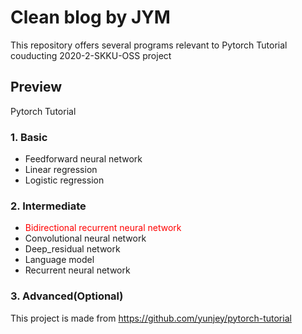 # Clean blog by JYM

This repository offers several programs relevant to Pytorch Tutorial couducting 2020-2-SKKU-OSS project

## Preview
Pytorch Tutorial

### 1. Basic
  - Feedforward neural network
  - Linear regression
  - Logistic regression

### 2. Intermediate
  - <span style="color:red">Bidirectional recurrent neural network</span>
  - Convolutional neural network
  - Deep_residual network
  - Language model
  - Recurrent neural network
  
### 3. Advanced(Optional)


This project is made from https://github.com/yunjey/pytorch-tutorial
